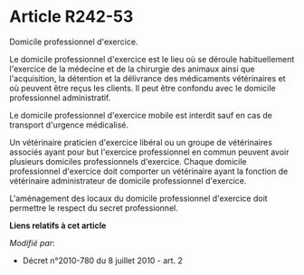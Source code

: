# Article R242-53

Domicile professionnel d'exercice.

Le domicile professionnel d'exercice est le lieu où se déroule habituellement l'exercice de la médecine et de la chirurgie
des animaux ainsi que l'acquisition, la détention et la délivrance des médicaments vétérinaires et où peuvent être reçus les
clients. Il peut être confondu avec le domicile professionnel administratif.

Le domicile professionnel d'exercice mobile est interdit sauf en cas de transport d'urgence médicalisé.

Un vétérinaire praticien d'exercice libéral ou un groupe de vétérinaires associés ayant pour but l'exercice professionnel en
commun peuvent avoir plusieurs domiciles professionnels d'exercice. Chaque domicile professionnel d'exercice doit comporter
un vétérinaire ayant la fonction de vétérinaire administrateur de domicile professionnel d'exercice. 

L'aménagement des locaux du domicile professionnel d'exercice doit permettre le respect du secret professionnel.

**Liens relatifs à cet article**

_Modifié par_:

  - Décret n°2010-780 du 8 juillet 2010 - art. 2
